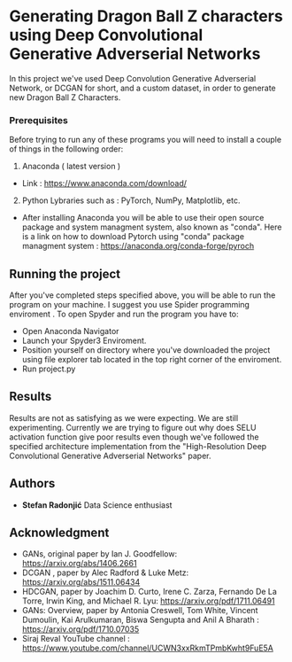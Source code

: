 # Generating Dragon Ball Z characters using Deep Convolutional Generative Adverserial Networks

In this project we've used Deep Convolution Generative Adverserial Network, or DCGAN for short, and a custom dataset, in order to generate new Dragon Ball Z Characters.

### Prerequisites

Before trying to run any of these programs you will need to install a couple of things in the following order:
1. Anaconda ( latest version ) 
  - Link : https://www.anaconda.com/download/
2. Python Lybraries such as : PyTorch, NumPy, Matplotlib, etc.
  - After installing Anaconda you will be able to use their open source package and system managment system, also
  known as "conda". Here is a link on how to download Pytorch using "conda" package managment system : https://anaconda.org/conda-forge/pyroch

## Running the project

After you've completed steps specified above, you will be able to run the program on your machine. I suggest you use Spider programming enviroment . To open Spyder and run the program you have to:
 - Open Anaconda Navigator
 - Launch your Spyder3 Enviroment.
 - Position yourself on directory where you've downloaded the project using file explorer tab located in the top right corner of the enviroment. 
 - Run project.py

## Results 

Results are not as satisfying as we were expecting. We are still experimenting. Currently we are trying to figure out why does SELU activation function give poor results even though we've followed the specified architecture implementation from the "High-Resolution Deep Convolutional Generative Adverserial Networks" paper. 

## Authors

* **Stefan Radonjić** Data Science enthusiast 

## Acknowledgment
- GANs, original paper by Ian J. Goodfellow: https://arxiv.org/abs/1406.2661
- DCGAN , paper by Alec Radford & Luke Metz: https://arxiv.org/abs/1511.06434
- HDCGAN, paper by Joachim D. Curto, Irene C. Zarza, Fernando De La Torre, Irwin King, and Michael R. Lyu: https://arxiv.org/pdf/1711.06491
- GANs: Overview, paper by Antonia Creswell, Tom White, Vincent Dumoulin, Kai Arulkumaran, Biswa Sengupta and Anil A Bharath : https://arxiv.org/pdf/1710.07035
- Siraj Reval YouTube channel : https://www.youtube.com/channel/UCWN3xxRkmTPmbKwht9FuE5A
